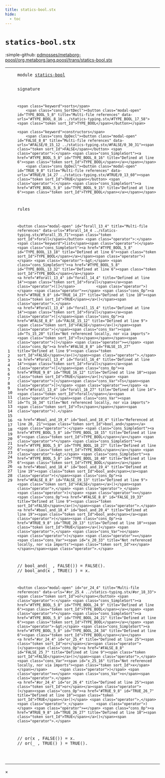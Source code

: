 ```yaml
---
title: statics-bool.stx
hide:
  - toc
---
```


# `statics-bool.stx`

:simple-github: [pdmosses/metaborg-poosl/org.metaborg.lang.poosl/trans/statics-bool.stx]

[pdmosses/metaborg-poosl/org.metaborg.lang.poosl/trans/statics-bool.stx]: https://github.com/pdmosses/metaborg-poosl/blob/master/org.metaborg.lang.poosl/trans/statics-bool.stx "The source file on GitHub"

<div class="stx"><table class="highlighttable"><tbody><tr><td class="linenos"><div class="linenodiv"><pre><span></span>1
2
3
4
5
6
7
8
9
10
11
12
13
14
15
16
17
18
19
20
21
22
23
24
25
26
27
28
29
</pre></div></td>
<td class="code"><pre><code><span class="keyword">module</span> <a href="../statics-typing.stx/#statics-bool_5_4" id="statics-bool_0_7" title="Referenced at ../statics-typing.stx line 6"><span class="token sort_Id">statics-bool</span></a>

<span class="keyword">signature</span>

    <span class="keyword">sorts</span>
        <span class="cons_SortDecl"><button class="modal-open" id="TYPE_BOOL_5_8" title="Multi-file references" data-urls="#TYPE_BOOL_8_16 ../statics-typing.stx/#TYPE_BOOL_17_58"><span class="token sort_Id">TYPE_BOOL</span></button></span>

    <span class="keyword">constructors</span>
        <span class="cons_OpDecl"><button class="modal-open" id="FALSE_8_8" title="Multi-file references" data-urls="#FALSE/0_15_12 ../statics-typing.stx/#FALSE/0_30_31"><span class="token sort_Id">FALSE</span></button> <span class="operator">:</span> <span class="cons_SimpleSort"><a href="#TYPE_BOOL_5_8" id="TYPE_BOOL_8_16" title="Defined at line 6"><span class="token sort_Id">TYPE_BOOL</span></a></span></span>
        <span class="cons_OpDecl"><button class="modal-open" id="TRUE_9_8" title="Multi-file references" data-urls="#TRUE/0_14_27 ../statics-typing.stx/#TRUE/0_13_60"><span class="token sort_Id">TRUE</span></button> <span class="operator">:</span> <span class="cons_SimpleSort"><a href="#TYPE_BOOL_5_8" id="TYPE_BOOL_9_15" title="Defined at line 6"><span class="token sort_Id">TYPE_BOOL</span></a></span></span>

<span class="keyword">rules</span>

    <button class="modal-open" id="forall_13_4" title="Multi-file references" data-urls="#forall_14_4 ../statics-typing.stx/#forall_35_71"><span class="token sort_Id">forall</span></button> <span class="operator">:</span> <span class="keyword">list</span><span class="operator">(</span><span class="cons_SimpleSort"><a href="#TYPE_BOOL_5_8" id="TYPE_BOOL_13_18" title="Defined at line 6"><span class="token sort_Id">TYPE_BOOL</span></a></span><span class="operator">)</span> <span class="operator">-&gt;</span> <span class="cons_SimpleSort"><a href="#TYPE_BOOL_5_8" id="TYPE_BOOL_13_32" title="Defined at line 6"><span class="token sort_Id">TYPE_BOOL</span></a></span>
    <a href="#forall_13_4" id="forall_14_4" title="Defined at line 14"><span class="token sort_Id">forall</span></a><span class="operator">([]</span>          <span class="operator">)</span> <span class="operator">=</span> <span class="cons_Op"><a href="#TRUE_9_8" id="TRUE_14_27" title="Defined at line 10"><span class="token sort_Id">TRUE</span></a>()</span><span class="operator">.</span>
    <a href="#forall_13_4" id="forall_15_4" title="Defined at line 14"><span class="token sort_Id">forall</span></a><span class="operator">([</span><span class="cons_Op"><a href="#FALSE_8_8" id="FALSE_15_12" title="Defined at line 9"><span class="token sort_Id">FALSE</span></a>()</span><span class="operator">|</span><span class="cons_Var"><span id="Ts_15_20" title="Not referenced locally, nor via imports"><span class="token sort_Id">Ts</span></span></span><span class="operator">])</span> <span class="operator">=</span> <span class="cons_Op"><a href="#FALSE_8_8" id="FALSE_15_27" title="Defined at line 9"><span class="token sort_Id">FALSE</span></a>()</span><span class="operator">.</span>
    <a href="#forall_13_4" id="forall_16_4" title="Defined at line 14"><span class="token sort_Id">forall</span></a><span class="operator">([</span><span class="cons_Op"><a href="#TRUE_9_8" id="TRUE_16_12" title="Defined at line 10"><span class="token sort_Id">TRUE</span></a>()</span> <span class="operator">|</span><span class="cons_Var">Ts</span><span class="operator">])</span> <span class="operator">=</span> <a href="#forall_13_4" id="forall_16_27" title="Defined at line 14"><span class="token sort_Id">forall</span></a><span class="operator">(</span><span class="cons_Var"><span id="Ts_16_34" title="Not referenced locally, nor via imports"><span class="token sort_Id">Ts</span></span></span><span class="operator">).</span>

    <a href="#bool_and_19_4" id="bool_and_18_4" title="Referenced at line 20, 21"><span class="token sort_Id">bool_and</span></a> <span class="operator">:</span> <span class="cons_SimpleSort"><a href="#TYPE_BOOL_5_8" id="TYPE_BOOL_18_15" title="Defined at line 6"><span class="token sort_Id">TYPE_BOOL</span></a></span> <span class="operator">*</span> <span class="cons_SimpleSort"><a href="#TYPE_BOOL_5_8" id="TYPE_BOOL_18_27" title="Defined at line 6"><span class="token sort_Id">TYPE_BOOL</span></a></span> <span class="operator">-&gt;</span> <span class="cons_SimpleSort"><a href="#TYPE_BOOL_5_8" id="TYPE_BOOL_18_40" title="Defined at line 6"><span class="token sort_Id">TYPE_BOOL</span></a></span>
    <a href="#bool_and_18_4" id="bool_and_19_4" title="Defined at line 19"><span class="token sort_Id">bool_and</span></a><span class="operator">(</span><span class="cons_Op"><a href="#FALSE_8_8" id="FALSE_19_13" title="Defined at line 9"><span class="token sort_Id">FALSE</span></a>()</span><span class="operator">,</span> <span class="operator">_</span>      <span class="operator">)</span> <span class="operator">=</span> <span class="cons_Op"><a href="#FALSE_8_8" id="FALSE_19_33" title="Defined at line 9"><span class="token sort_Id">FALSE</span></a>()</span><span class="operator">.</span>
    <a href="#bool_and_18_4" id="bool_and_20_4" title="Defined at line 19"><span class="token sort_Id">bool_and</span></a><span class="operator">(</span><span class="cons_Op"><a href="#TRUE_9_8" id="TRUE_20_13" title="Defined at line 10"><span class="token sort_Id">TRUE</span></a>()</span> <span class="operator">,</span> <span class="cons_Var">x</span>      <span class="operator">)</span> <span class="operator">=</span> <span class="cons_Var"><span id="x_20_33" title="Not referenced locally, nor via imports"><span class="token sort_Id">x</span></span></span><span class="operator">.</span>
<span class="layout">//  bool_and(_      , FALSE()) = FALSE().</span>
<span class="layout">//  bool_and(x      , TRUE() ) = x.</span>

    <button class="modal-open" id="or_24_4" title="Multi-file references" data-urls="#or_25_4 ../statics-typing.stx/#or_18_33"><span class="token sort_Id">or</span></button> <span class="operator">:</span> <span class="cons_SimpleSort"><a href="#TYPE_BOOL_5_8" id="TYPE_BOOL_24_9" title="Defined at line 6"><span class="token sort_Id">TYPE_BOOL</span></a></span> <span class="operator">*</span> <span class="cons_SimpleSort"><a href="#TYPE_BOOL_5_8" id="TYPE_BOOL_24_21" title="Defined at line 6"><span class="token sort_Id">TYPE_BOOL</span></a></span> <span class="operator">-&gt;</span> <span class="cons_SimpleSort"><a href="#TYPE_BOOL_5_8" id="TYPE_BOOL_24_34" title="Defined at line 6"><span class="token sort_Id">TYPE_BOOL</span></a></span>
    <a href="#or_24_4" id="or_25_4" title="Defined at line 25"><span class="token sort_Id">or</span></a><span class="operator">(</span><span class="cons_Op"><a href="#FALSE_8_8" id="FALSE_25_7" title="Defined at line 9"><span class="token sort_Id">FALSE</span></a>()</span><span class="operator">,</span> <span class="cons_Var"><span id="x_25_16" title="Not referenced locally, nor via imports"><span class="token sort_Id">x</span></span></span>      <span class="operator">)</span> <span class="operator">=</span> <span class="cons_Var">x</span><span class="operator">.</span>
    <a href="#or_24_4" id="or_26_4" title="Defined at line 25"><span class="token sort_Id">or</span></a><span class="operator">(</span><span class="cons_Op"><a href="#TRUE_9_8" id="TRUE_26_7" title="Defined at line 10"><span class="token sort_Id">TRUE</span></a>()</span> <span class="operator">,</span> <span class="operator">_</span>      <span class="operator">)</span> <span class="operator">=</span> <span class="cons_Op"><a href="#TRUE_9_8" id="TRUE_26_27" title="Defined at line 10"><span class="token sort_Id">TRUE</span></a>()</span><span class="operator">.</span>
<span class="layout">//  or(x      , FALSE()) = x.</span>
<span class="layout">//  or(_      , TRUE() ) = TRUE().</span>

</code></pre></td></tr></tbody></table></div>

<div id="modal">
  <div id="modal-content">
    <span id="modal-close">&times;</span>
    <h2 id="modal-h2"></h2>
    <p  id="modal-p"></p>
    <ul id="modal-ul"></ul>
  </div>
</div>
